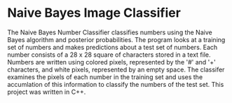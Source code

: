 # Naive Bayes Image Classifier

The Naive Bayes Number Classifier classifies numbers using the Naive Bayes algorithm and posterior probabilities. The program looks at a training set of numbers and makes predictions about a test set of numbers. Each number consists of a 28 x 28 square of characters stored in a text file. Numbers are written using colored pixels, represented by the '#' and '+' characters, and white pixels, represented by an empty space. The classifer examines the pixels of each number in the training set and uses the accumlation of this information to classify the numbers of the test set. This project was written in C++.
